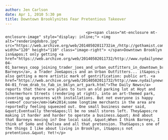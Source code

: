 ```yaml
---
author: Jen Carlson
date: Apr 1, 2010 5:30 pm
title: Downtown Brooklynites Fear Pretentious Takeover
---
```


	
										<p><span class="mt-enclosure mt-enclosure-image" style="display: inline;"> <img alt="renderingdobro.jpg" src="https://web.archive.org/web/20140502011732im_/http://gothamist.com/attachments/arts_jen/renderingdobro.jpg" width="120" height="110" class="image-right"> </span>Downtown Brooklyn isn&apos;t only getting <a href="https://web.archive.org/web/20140502011732/http://www.nydailynews.com/ny_local/2010/04/01/2010-04-01_barneys_coop_joining_trader_joes_and_urban_outfitters_in_downtown_brooklyn.html">a Barneys</a>, a Trader Joe&apos;s and an Urban Outfitters... it&apos;s also getting a more artistic mark of gentrification: public art. <a href="https://web.archive.org/web/20140502011732/http://www.nydailynews.com/ny_local/2010/04/01/2010-04-01_from_drab_to_fab_in_bklyn_art_park.html">The Daily News</a> reports that there are plans to turn an old parking lot at Hoyt and Schermerhorn Streets (rendering at right), into an art-themed park, covering up eyesores with installations. But not everyone is happy (<em>of course</em>)&#x2014;some longtime merchants in the area are reportedly feeling squeezed out. One small business owner said, &quot;Eventually there&apos;ll be no small stores left. They&apos;re making it harder and harder to operate a business.&quot; And about that Barneys moving in? One local said, &quot;When I think Barneys, I think of SoHo and Chelsea and all that pretension. That&apos;s one of the things I like about living in Brooklyn, it&apos;s not pretentious.&quot; Yet!</p>					
										
									
				